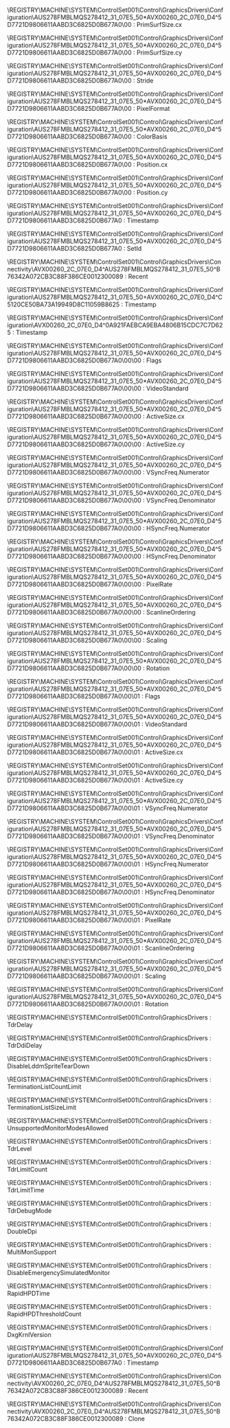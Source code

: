 \REGISTRY\MACHINE\SYSTEM\ControlSet001\Control\GraphicsDrivers\Configuration\AUS278FMBLMQS278412_31_07E5_50*AVX00260_2C_07E0_D4^5D7721D9806611AABD3C6825D0B677A0\00 : PrimSurfSize.cx

\REGISTRY\MACHINE\SYSTEM\ControlSet001\Control\GraphicsDrivers\Configuration\AUS278FMBLMQS278412_31_07E5_50*AVX00260_2C_07E0_D4^5D7721D9806611AABD3C6825D0B677A0\00 : PrimSurfSize.cy

\REGISTRY\MACHINE\SYSTEM\ControlSet001\Control\GraphicsDrivers\Configuration\AUS278FMBLMQS278412_31_07E5_50*AVX00260_2C_07E0_D4^5D7721D9806611AABD3C6825D0B677A0\00 : Stride

\REGISTRY\MACHINE\SYSTEM\ControlSet001\Control\GraphicsDrivers\Configuration\AUS278FMBLMQS278412_31_07E5_50*AVX00260_2C_07E0_D4^5D7721D9806611AABD3C6825D0B677A0\00 : PixelFormat

\REGISTRY\MACHINE\SYSTEM\ControlSet001\Control\GraphicsDrivers\Configuration\AUS278FMBLMQS278412_31_07E5_50*AVX00260_2C_07E0_D4^5D7721D9806611AABD3C6825D0B677A0\00 : ColorBasis

\REGISTRY\MACHINE\SYSTEM\ControlSet001\Control\GraphicsDrivers\Configuration\AUS278FMBLMQS278412_31_07E5_50*AVX00260_2C_07E0_D4^5D7721D9806611AABD3C6825D0B677A0\00 : Position.cx

\REGISTRY\MACHINE\SYSTEM\ControlSet001\Control\GraphicsDrivers\Configuration\AUS278FMBLMQS278412_31_07E5_50*AVX00260_2C_07E0_D4^5D7721D9806611AABD3C6825D0B677A0\00 : Position.cy

\REGISTRY\MACHINE\SYSTEM\ControlSet001\Control\GraphicsDrivers\Configuration\AUS278FMBLMQS278412_31_07E5_50*AVX00260_2C_07E0_D4^5D7721D9806611AABD3C6825D0B677A0 : Timestamp

\REGISTRY\MACHINE\SYSTEM\ControlSet001\Control\GraphicsDrivers\Configuration\AUS278FMBLMQS278412_31_07E5_50*AVX00260_2C_07E0_D4^5D7721D9806611AABD3C6825D0B677A0 : SetId

\REGISTRY\MACHINE\SYSTEM\ControlSet001\Control\GraphicsDrivers\Connectivity\AVX00260_2C_07E0_D4^AUS278FMBLMQS278412_31_07E5_50^B76342A072CB3C88F386CE0012300089 : Recent

\REGISTRY\MACHINE\SYSTEM\ControlSet001\Control\GraphicsDrivers\Configuration\AUS278FMBLMQS278412_31_07E5_50+AVX00260_2C_07E0_D4^C5120CE50BA73A19949D8C11059B8625 : Timestamp

\REGISTRY\MACHINE\SYSTEM\ControlSet001\Control\GraphicsDrivers\Configuration\AVX00260_2C_07E0_D4^0A921FAEBCA9EBA4806B15CDC7C7D625 : Timestamp

\REGISTRY\MACHINE\SYSTEM\ControlSet001\Control\GraphicsDrivers\Configuration\AUS278FMBLMQS278412_31_07E5_50*AVX00260_2C_07E0_D4^5D7721D9806611AABD3C6825D0B677A0\00\00 : Flags

\REGISTRY\MACHINE\SYSTEM\ControlSet001\Control\GraphicsDrivers\Configuration\AUS278FMBLMQS278412_31_07E5_50*AVX00260_2C_07E0_D4^5D7721D9806611AABD3C6825D0B677A0\00\00 : VideoStandard

\REGISTRY\MACHINE\SYSTEM\ControlSet001\Control\GraphicsDrivers\Configuration\AUS278FMBLMQS278412_31_07E5_50*AVX00260_2C_07E0_D4^5D7721D9806611AABD3C6825D0B677A0\00\00 : ActiveSize.cx

\REGISTRY\MACHINE\SYSTEM\ControlSet001\Control\GraphicsDrivers\Configuration\AUS278FMBLMQS278412_31_07E5_50*AVX00260_2C_07E0_D4^5D7721D9806611AABD3C6825D0B677A0\00\00 : ActiveSize.cy

\REGISTRY\MACHINE\SYSTEM\ControlSet001\Control\GraphicsDrivers\Configuration\AUS278FMBLMQS278412_31_07E5_50*AVX00260_2C_07E0_D4^5D7721D9806611AABD3C6825D0B677A0\00\00 : VSyncFreq.Numerator

\REGISTRY\MACHINE\SYSTEM\ControlSet001\Control\GraphicsDrivers\Configuration\AUS278FMBLMQS278412_31_07E5_50*AVX00260_2C_07E0_D4^5D7721D9806611AABD3C6825D0B677A0\00\00 : VSyncFreq.Denominator

\REGISTRY\MACHINE\SYSTEM\ControlSet001\Control\GraphicsDrivers\Configuration\AUS278FMBLMQS278412_31_07E5_50*AVX00260_2C_07E0_D4^5D7721D9806611AABD3C6825D0B677A0\00\00 : HSyncFreq.Numerator

\REGISTRY\MACHINE\SYSTEM\ControlSet001\Control\GraphicsDrivers\Configuration\AUS278FMBLMQS278412_31_07E5_50*AVX00260_2C_07E0_D4^5D7721D9806611AABD3C6825D0B677A0\00\00 : HSyncFreq.Denominator

\REGISTRY\MACHINE\SYSTEM\ControlSet001\Control\GraphicsDrivers\Configuration\AUS278FMBLMQS278412_31_07E5_50*AVX00260_2C_07E0_D4^5D7721D9806611AABD3C6825D0B677A0\00\00 : PixelRate

\REGISTRY\MACHINE\SYSTEM\ControlSet001\Control\GraphicsDrivers\Configuration\AUS278FMBLMQS278412_31_07E5_50*AVX00260_2C_07E0_D4^5D7721D9806611AABD3C6825D0B677A0\00\00 : ScanlineOrdering

\REGISTRY\MACHINE\SYSTEM\ControlSet001\Control\GraphicsDrivers\Configuration\AUS278FMBLMQS278412_31_07E5_50*AVX00260_2C_07E0_D4^5D7721D9806611AABD3C6825D0B677A0\00\00 : Scaling

\REGISTRY\MACHINE\SYSTEM\ControlSet001\Control\GraphicsDrivers\Configuration\AUS278FMBLMQS278412_31_07E5_50*AVX00260_2C_07E0_D4^5D7721D9806611AABD3C6825D0B677A0\00\00 : Rotation

\REGISTRY\MACHINE\SYSTEM\ControlSet001\Control\GraphicsDrivers\Configuration\AUS278FMBLMQS278412_31_07E5_50*AVX00260_2C_07E0_D4^5D7721D9806611AABD3C6825D0B677A0\00\01 : Flags

\REGISTRY\MACHINE\SYSTEM\ControlSet001\Control\GraphicsDrivers\Configuration\AUS278FMBLMQS278412_31_07E5_50*AVX00260_2C_07E0_D4^5D7721D9806611AABD3C6825D0B677A0\00\01 : VideoStandard

\REGISTRY\MACHINE\SYSTEM\ControlSet001\Control\GraphicsDrivers\Configuration\AUS278FMBLMQS278412_31_07E5_50*AVX00260_2C_07E0_D4^5D7721D9806611AABD3C6825D0B677A0\00\01 : ActiveSize.cx

\REGISTRY\MACHINE\SYSTEM\ControlSet001\Control\GraphicsDrivers\Configuration\AUS278FMBLMQS278412_31_07E5_50*AVX00260_2C_07E0_D4^5D7721D9806611AABD3C6825D0B677A0\00\01 : ActiveSize.cy

\REGISTRY\MACHINE\SYSTEM\ControlSet001\Control\GraphicsDrivers\Configuration\AUS278FMBLMQS278412_31_07E5_50*AVX00260_2C_07E0_D4^5D7721D9806611AABD3C6825D0B677A0\00\01 : VSyncFreq.Numerator

\REGISTRY\MACHINE\SYSTEM\ControlSet001\Control\GraphicsDrivers\Configuration\AUS278FMBLMQS278412_31_07E5_50*AVX00260_2C_07E0_D4^5D7721D9806611AABD3C6825D0B677A0\00\01 : VSyncFreq.Denominator

\REGISTRY\MACHINE\SYSTEM\ControlSet001\Control\GraphicsDrivers\Configuration\AUS278FMBLMQS278412_31_07E5_50*AVX00260_2C_07E0_D4^5D7721D9806611AABD3C6825D0B677A0\00\01 : HSyncFreq.Numerator

\REGISTRY\MACHINE\SYSTEM\ControlSet001\Control\GraphicsDrivers\Configuration\AUS278FMBLMQS278412_31_07E5_50*AVX00260_2C_07E0_D4^5D7721D9806611AABD3C6825D0B677A0\00\01 : HSyncFreq.Denominator

\REGISTRY\MACHINE\SYSTEM\ControlSet001\Control\GraphicsDrivers\Configuration\AUS278FMBLMQS278412_31_07E5_50*AVX00260_2C_07E0_D4^5D7721D9806611AABD3C6825D0B677A0\00\01 : PixelRate

\REGISTRY\MACHINE\SYSTEM\ControlSet001\Control\GraphicsDrivers\Configuration\AUS278FMBLMQS278412_31_07E5_50*AVX00260_2C_07E0_D4^5D7721D9806611AABD3C6825D0B677A0\00\01 : ScanlineOrdering

\REGISTRY\MACHINE\SYSTEM\ControlSet001\Control\GraphicsDrivers\Configuration\AUS278FMBLMQS278412_31_07E5_50*AVX00260_2C_07E0_D4^5D7721D9806611AABD3C6825D0B677A0\00\01 : Scaling

\REGISTRY\MACHINE\SYSTEM\ControlSet001\Control\GraphicsDrivers\Configuration\AUS278FMBLMQS278412_31_07E5_50*AVX00260_2C_07E0_D4^5D7721D9806611AABD3C6825D0B677A0\00\01 : Rotation

\REGISTRY\MACHINE\SYSTEM\ControlSet001\Control\GraphicsDrivers : TdrDelay

\REGISTRY\MACHINE\SYSTEM\ControlSet001\Control\GraphicsDrivers : TdrDdiDelay

\REGISTRY\MACHINE\SYSTEM\ControlSet001\Control\GraphicsDrivers : DisableLddmSpriteTearDown

\REGISTRY\MACHINE\SYSTEM\ControlSet001\Control\GraphicsDrivers : TerminationListCountLimit

\REGISTRY\MACHINE\SYSTEM\ControlSet001\Control\GraphicsDrivers : TerminationListSizeLimit

\REGISTRY\MACHINE\SYSTEM\ControlSet001\Control\GraphicsDrivers : UnsupportedMonitorModesAllowed

\REGISTRY\MACHINE\SYSTEM\ControlSet001\Control\GraphicsDrivers : TdrLevel

\REGISTRY\MACHINE\SYSTEM\ControlSet001\Control\GraphicsDrivers : TdrLimitCount

\REGISTRY\MACHINE\SYSTEM\ControlSet001\Control\GraphicsDrivers : TdrLimitTime

\REGISTRY\MACHINE\SYSTEM\ControlSet001\Control\GraphicsDrivers : TdrDebugMode

\REGISTRY\MACHINE\SYSTEM\ControlSet001\Control\GraphicsDrivers : DoubleDpi

\REGISTRY\MACHINE\SYSTEM\ControlSet001\Control\GraphicsDrivers : MultiMonSupport

\REGISTRY\MACHINE\SYSTEM\ControlSet001\Control\GraphicsDrivers : DisableEmergencySimulatedMonitor

\REGISTRY\MACHINE\SYSTEM\ControlSet001\Control\GraphicsDrivers : RapidHPDTime

\REGISTRY\MACHINE\SYSTEM\ControlSet001\Control\GraphicsDrivers : RapidHPDThresholdCount

\REGISTRY\MACHINE\SYSTEM\ControlSet001\Control\GraphicsDrivers : DxgKrnlVersion

\REGISTRY\MACHINE\SYSTEM\ControlSet001\Control\GraphicsDrivers\Configuration\AUS278FMBLMQS278412_31_07E5_50*AVX00260_2C_07E0_D4^5D7721D9806611AABD3C6825D0B677A0 : Timestamp

\REGISTRY\MACHINE\SYSTEM\ControlSet001\Control\GraphicsDrivers\Connectivity\AVX00260_2C_07E0_D4^AUS278FMBLMQS278412_31_07E5_50^B76342A072CB3C88F386CE0012300089 : Recent

\REGISTRY\MACHINE\SYSTEM\ControlSet001\Control\GraphicsDrivers\Connectivity\AVX00260_2C_07E0_D4^AUS278FMBLMQS278412_31_07E5_50^B76342A072CB3C88F386CE0012300089 : Clone
